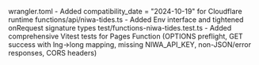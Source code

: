 wrangler.toml - Added compatibility_date = "2024-10-19" for Cloudflare runtime
functions/api/niwa-tides.ts - Added Env interface and tightened onRequest signature types
test/functions-niwa-tides.test.ts - Added comprehensive Vitest tests for Pages Function (OPTIONS preflight, GET success with lng→long mapping, missing NIWA_API_KEY, non-JSON/error responses, CORS headers)